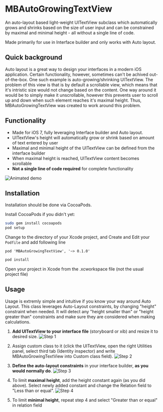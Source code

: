MBAutoGrowingTextView
=====================

An auto-layout based light-weight UITextView subclass which automatically grows and shrinks based on the size of user input and can be constrained by maximal and minimal height - all without a single line of code.

Made primarily for use in Interface builder and only works with Auto layout.

## Quick background
Auto layout is a great way to design your interfaces in a modern iOS application. Certain functionality, however, sometimes can't be achived out-of-the-box. One such example is auto-growing/shrinking UITextView. The problem of this view is that is by default a scrollable view, which means that it's intristic size would not change based on the content. One way around it would be to simply make it unscrollable, however this prevents user to scroll up and down when such element reaches it's maximal height. Thus, MBAutoGrowingTextView was created to work around this problem.

## Functionality
* Made for iOS 7, fully leveraging Interface builder and Auto layout.
* UITextView's height will automatically grow or shrink based on amount of text entered by user
* Maximal and minimal height of the UITextView can be defined from the interface builder
* When maximal height is reached, UITextView content becomes scrollable
* **Not a single line of code required** for complete functionality

![Animated demo](https://raw.githubusercontent.com/MatejBalantic/MBDocs/master/MBAutoGrowingTextView/animated.gif)


## Installation
Installation should be done via CocoaPods. 

Install CocoaPods if you didn't yet:
```bash
sudo gem install cocoapods
pod setup
```

Change to the directory of your Xcode project, and Create and Edit your ``Podfile`` and add following line
```
pod 'MBAutoGrowingTextView', '~> 0.1.0'
```

```bash
pod install
```

Open your project in Xcode from the .xcworkspace file (not the usual project file)



## Usage
Usage is extremly simple and intuitive if you know your way around Auto Layout. This class leverages Auto-Layout constraints, by changing "height" constraint when needed. It will detect any "height smaller than" or "height greater than" constraints and make sure they are considered when making calculations.

1. **Add UITextView to your interface file** (storyboard or xib) and resize it to desired size.
![Step 1](https://raw.githubusercontent.com/MatejBalantic/MBDocs/master/MBAutoGrowingTextView/step1.png)



2. Assign custom class to it (click the UITextView, open the right Utilities panel, select third tab (Identity inspector) and write MBAutoGrowingTextView into Custom class field).
![Step 2](https://raw.githubusercontent.com/MatejBalantic/MBDocs/master/MBAutoGrowingTextView/step2.png)



3. **Define the auto-layout constraints** in your interface builder, **as you would normally do**. 
![Step 3](https://raw.githubusercontent.com/MatejBalantic/MBDocs/master/MBAutoGrowingTextView/step3.png)



4. To limit **maximal height**, add the height constant again (as you did above). Select newly added constant and change the Relation field to  "Less than or equal". 
![Step 4](https://raw.githubusercontent.com/MatejBalantic/MBDocs/master/MBAutoGrowingTextView/step4.png)



5. To limit **minimal height**, repeat step 4 and select "Greater than or equal" in relation field
